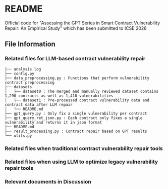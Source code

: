 # README

Official code for "Assessing the GPT Series in Smart Contract Vulnerability Repair: An Empirical Study" which has been submitted to ICSE 2026

## File Information

### Related files for LLM-based contract vulnerability repair

```
├── analysis.log
├── config.py
├── data_preprocessing.py : Functions that perform vulnerability contract preprocessing
├── datasets
│   ├── dataset0 : The merged and manually reviewed dataset contains 1,290 contracts as well as 1,410 vulnerabilities
│   ├── dataset1 : Pre-processed contract vulnerability data and contract data after LLM repair
│   └── README.md
├── gpt_query.py : Only fix a single vulnerability per contract
├── gpt_query_ret_json.py : Each contract only fixes a single vulnerability and returns it in json format
├── README.md
├── result_processing.py : Contract repair based on GPT results
└── utils.py
```

### Related files when traditional contract vulnerability repair tools

### Related files when using LLM to optimize legacy vulnerability repair tools

### Relevant documents in Discussion
